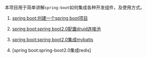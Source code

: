 本项目用于简单讲解`spring-boot`如何集成各种开发组件，及使用方式。

1. [spring boot:创建一个spring boot项目](https://github.com/a252937166/spring-boot-demo/wiki/spring-boot:%E5%88%9B%E5%BB%BA%E4%B8%80%E4%B8%AAspring-boot%E9%A1%B9%E7%9B%AE)

2. [spring boot:spring boot2.0配置druid连接池
](https://github.com/a252937166/spring-boot-demo/wiki/spring-boot:spring-boot2.0%E9%85%8D%E7%BD%AEdruid%E8%BF%9E%E6%8E%A5%E6%B1%A0)

3. [spring boot:spring boot2.0集成mybatis
](https://github.com/a252937166/spring-boot-demo/wiki/spring-boot:spring-boot2.0%E9%9B%86%E6%88%90mybatis)

4. [spring boot:spring-boot2.0集成redis]
